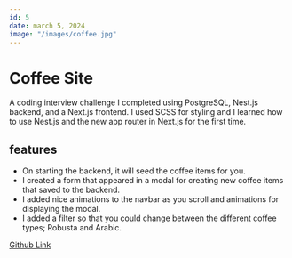 ```yaml
---
id: 5
date: march 5, 2024
image: "/images/coffee.jpg"
---
```


# Coffee Site

A coding interview challenge I completed using PostgreSQL, Nest.js backend, and a Next.js frontend. I used SCSS for styling and I learned how to use Nest.js and the new app router in Next.js for the first time.

## features

- On starting the backend, it will seed the coffee items for you.
- I created a form that appeared in a modal for creating new coffee items that saved to the backend.
- I added nice animations to the navbar as you scroll and animations for displaying the modal.
- I added a filter so that you could change between the different coffee types; Robusta and Arabic.

[Github Link](https://github.com/michaelssavage/coffee-site)
